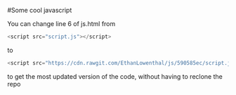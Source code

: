 #Some cool javascript

You can change line 6 of js.html from
```js
<script src="script.js"></script>
```
to
```js
<script src="https://cdn.rawgit.com/EthanLowenthal/js/590585ec/script.js"></script>
```
to get the most updated version of the code, without having to reclone the repo
